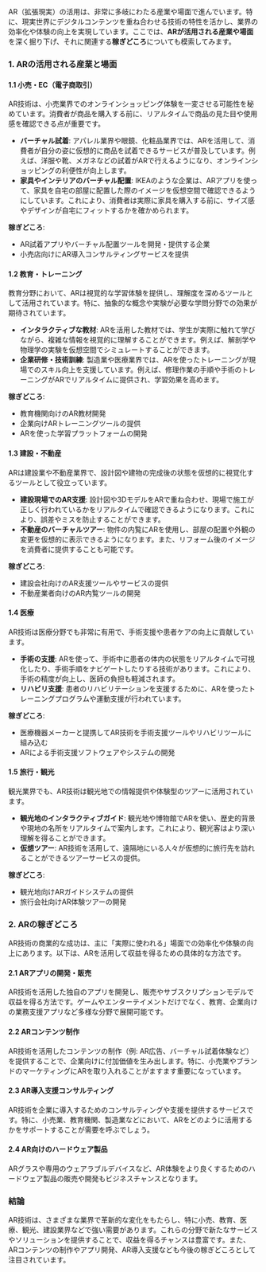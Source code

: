 AR（拡張現実）の活用は、非常に多岐にわたる産業や場面で進んでいます。特に、現実世界にデジタルコンテンツを重ね合わせる技術の特性を活かし、業界の効率化や体験の向上を実現しています。ここでは、**ARが活用される産業や場面**を深く掘り下げ、それに関連する**稼ぎどころ**についても模索してみます。

### 1. **ARの活用される産業と場面**

#### **1.1 小売・EC（電子商取引）**
AR技術は、小売業界でのオンラインショッピング体験を一変させる可能性を秘めています。消費者が商品を購入する前に、リアルタイムで商品の見た目や使用感を確認できる点が重要です。

- **バーチャル試着**: アパレル業界や眼鏡、化粧品業界では、ARを活用して、消費者が自分の姿に仮想的に商品を試着できるサービスが普及しています。例えば、洋服や靴、メガネなどの試着がARで行えるようになり、オンラインショッピングの利便性が向上します。
- **家具やインテリアのバーチャル配置**: IKEAのような企業は、ARアプリを使って、家具を自宅の部屋に配置した際のイメージを仮想空間で確認できるようにしています。これにより、消費者は実際に家具を購入する前に、サイズ感やデザインが自宅にフィットするかを確かめられます。

**稼ぎどころ**:
- AR試着アプリやバーチャル配置ツールを開発・提供する企業
- 小売店向けにAR導入コンサルティングサービスを提供

#### **1.2 教育・トレーニング**
教育分野において、ARは視覚的な学習体験を提供し、理解度を深めるツールとして活用されています。特に、抽象的な概念や実験が必要な学問分野での効果が期待されています。

- **インタラクティブな教材**: ARを活用した教材では、学生が実際に触れて学びながら、複雑な情報を視覚的に理解することができます。例えば、解剖学や物理学の実験を仮想空間でシミュレートすることができます。
- **企業研修・技術訓練**: 製造業や医療業界では、ARを使ったトレーニングが現場でのスキル向上を支援しています。例えば、修理作業の手順や手術のトレーニングがARでリアルタイムに提供され、学習効果を高めます。

**稼ぎどころ**:
- 教育機関向けのAR教材開発
- 企業向けARトレーニングツールの提供
- ARを使った学習プラットフォームの開発

#### **1.3 建設・不動産**
ARは建設業や不動産業界で、設計図や建物の完成後の状態を仮想的に視覚化するツールとして役立っています。

- **建設現場でのAR支援**: 設計図や3DモデルをARで重ね合わせ、現場で施工が正しく行われているかをリアルタイムで確認できるようになります。これにより、誤差やミスを防止することができます。
- **不動産のバーチャルツアー**: 物件の内覧にARを使用し、部屋の配置や外観の変更を仮想的に表示できるようになります。また、リフォーム後のイメージを消費者に提供することも可能です。

**稼ぎどころ**:
- 建設会社向けのAR支援ツールやサービスの提供
- 不動産業者向けのAR内覧ツールの開発

#### **1.4 医療**
AR技術は医療分野でも非常に有用で、手術支援や患者ケアの向上に貢献しています。

- **手術の支援**: ARを使って、手術中に患者の体内の状態をリアルタイムで可視化したり、手術手順をナビゲートしたりする技術があります。これにより、手術の精度が向上し、医師の負担も軽減されます。
- **リハビリ支援**: 患者のリハビリテーションを支援するために、ARを使ったトレーニングプログラムや運動支援が行われています。

**稼ぎどころ**:
- 医療機器メーカーと提携してAR技術を手術支援ツールやリハビリツールに組み込む
- ARによる手術支援ソフトウェアやシステムの開発

#### **1.5 旅行・観光**
観光業界でも、AR技術は観光地での情報提供や体験型のツアーに活用されています。

- **観光地のインタラクティブガイド**: 観光地や博物館でARを使い、歴史的背景や現地の名所をリアルタイムで案内します。これにより、観光客はより深い理解を得ることができます。
- **仮想ツアー**: AR技術を活用して、遠隔地にいる人々が仮想的に旅行先を訪れることができるツアーサービスの提供。

**稼ぎどころ**:
- 観光地向けARガイドシステムの提供
- 旅行会社向けAR体験ツアーの開発

### 2. **ARの稼ぎどころ**
AR技術の商業的な成功は、主に「実際に使われる」場面での効率化や体験の向上にあります。以下は、ARを活用して収益を得るための具体的な方法です。

#### **2.1 ARアプリの開発・販売**
AR技術を活用した独自のアプリを開発し、販売やサブスクリプションモデルで収益を得る方法です。ゲームやエンターテイメントだけでなく、教育、企業向けの業務支援アプリなど多様な分野で展開可能です。

#### **2.2 ARコンテンツ制作**
AR技術を活用したコンテンツの制作（例: AR広告、バーチャル試着体験など）を提供することで、企業向けに付加価値を生み出します。特に、小売業やブランドのマーケティングにARを取り入れることがますます重要になっています。

#### **2.3 AR導入支援コンサルティング**
AR技術を企業に導入するためのコンサルティングや支援を提供するサービスです。特に、小売業、教育機関、製造業などにおいて、ARをどのように活用するかをサポートすることが需要を呼ぶでしょう。

#### **2.4 AR向けのハードウェア製品**
ARグラスや専用のウェアラブルデバイスなど、AR体験をより良くするためのハードウェア製品の販売や開発もビジネスチャンスとなります。

### 結論
AR技術は、さまざまな業界で革新的な変化をもたらし、特に小売、教育、医療、観光、建設業界などで強い需要があります。これらの分野で新たなサービスやソリューションを提供することで、収益を得るチャンスは豊富です。また、ARコンテンツの制作やアプリ開発、AR導入支援なども今後の稼ぎどころとして注目されています。